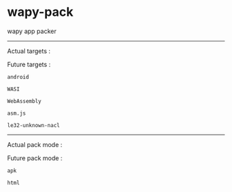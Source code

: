 # wapy-pack

wapy app packer

----

Actual targets :


Future targets :

    android

    WASI

    WebAssembly

    asm.js

    le32-unknown-nacl

----

Actual pack mode :


Future pack mode :
    
    apk
    
    html

    
